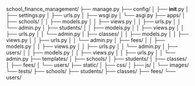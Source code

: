 school_finance_management/
├── manage.py
├── config/
│ ├── **init**.py
│ ├── settings.py
│ ├── urls.py
│ ├── wsgi.py
│ └── asgi.py
├── apps/
│ ├── schools/
│ │ ├── models.py
│ │ ├── views.py
│ │ ├── urls.py
│ │ └── admin.py
│ ├── students/
│ │ ├── models.py
│ │ ├── views.py
│ │ ├── urls.py
│ │ └── admin.py
│ ├── classes/
│ │ ├── models.py
│ │ ├── views.py
│ │ ├── urls.py
│ │ └── admin.py
│ ├── fees/
│ │ ├── models.py
│ │ ├── views.py
│ │ ├── urls.py
│ │ └── admin.py
│ ├── users/
│ │ ├── models.py
│ │ ├── views.py
│ │ ├── urls.py
│ │ └── admin.py
├── templates/
│ ├── schools/
│ ├── students/
│ ├── classes/
│ ├── fees/
│ └── users/
├── static/
│ ├── css/
│ ├── js/
│ └── images/
└── tests/
├── schools/
├── students/
├── classes/
├── fees/
└── users/
